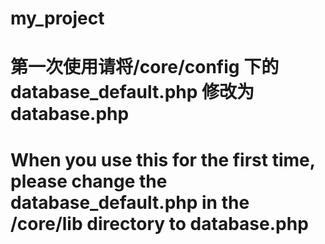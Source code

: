 # my_project
# 第一次使用请将/core/config 下的 database_default.php 修改为 database.php<br />
# When you use this for the first time, please change the database_default.php in the /core/lib directory to database.php